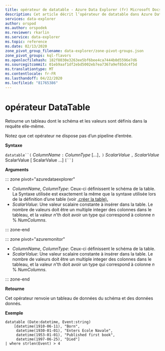 ```yaml
---
title: opérateur de datatable - Azure Data Explorer (fr) Microsoft Docs
description: Cet article décrit l’opérateur de datatable dans Azure Data Explorer.
services: data-explorer
author: orspod
ms.author: orspodek
ms.reviewer: rkarlin
ms.service: data-explorer
ms.topic: reference
ms.date: 02/13/2020
zone_pivot_group_filename: data-explorer/zone-pivot-groups.json
zone_pivot_groups: kql-flavors
ms.openlocfilehash: 182f8030e3263ee5bf6bee4ca7444b0d5596e7d6
ms.sourcegitcommit: 01eb9aaf1df2ebd5002eb7ea7367a9ef85dc4f5d
ms.translationtype: MT
ms.contentlocale: fr-FR
ms.lasthandoff: 04/22/2020
ms.locfileid: "81765386"
---
```

# <a name="datatable-operator"></a>opérateur DataTable

Retourne un tableau dont le schéma et les valeurs sont définis dans la requête elle-même.

Notez que cet opérateur ne dispose pas d’un pipeline d’entrée.

**Syntaxe**

`datatable``(` *ColumnName* `:` *ColumnType* [...]`,` `)` *ScalarValue* `,` *ScalarValue* ScalarValue [ ScalarValue ...] `[``]`

**Arguments**

::: zone pivot="azuredataexplorer"

* *ColumnName*, *ColumnType*: Ceux-ci définissent le schéma de la table. La Syntaxe utilisée est exactement la même que la syntaxe utilisée lors de la définition d’une table (voir [.créer la table).](../management/create-table-command.md)
* *ScalarValue*: Une valeur scalaire constante à insérer dans la table. Le nombre de valeurs doit être un multiple integer des colonnes dans le tableau, et la valeur *n*'th doit avoir un type qui correspond à colonne *n* % *NumColumns*.

::: zone-end

::: zone pivot="azuremonitor"

* *ColumnName*, *ColumnType*: Ceux-ci définissent le schéma de la table.
* *ScalarValue*: Une valeur scalaire constante à insérer dans la table. Le nombre de valeurs doit être un multiple integer des colonnes dans le tableau, et la valeur *n*'th doit avoir un type qui correspond à colonne *n* % *NumColumns*.

::: zone-end

**Retourne**

Cet opérateur renvoie un tableau de données du schéma et des données donnés.

**Exemple**

```kusto
datatable (Date:datetime, Event:string)
    [datetime(1910-06-11), "Born",
     datetime(1930-01-01), "Enters Ecole Navale",
     datetime(1953-01-01), "Published first book",
     datetime(1997-06-25), "Died"]
| where strlen(Event) > 4
```
